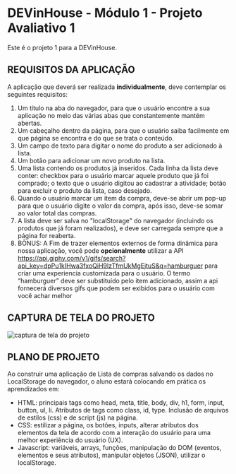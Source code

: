# DEVinHouse - Módulo 1 - Projeto Avaliativo 1 

Este é o projeto 1 para a DEVinHouse.

## REQUISITOS DA APLICAÇÃO

A aplicação que deverá ser realizada **individualmente**, deve contemplar os seguintes requisitos:

1. Um título na aba do navegador, para que o usuário encontre a sua aplicação no meio das várias abas que constantemente mantém abertas.
2. Um cabeçalho dentro da página, para que o usuário saiba facilmente em que página se encontra e do que se trata o conteúdo.
3. Um campo de texto para digitar o nome do produto a ser adicionado à lista.
4. Um botão para adicionar um novo produto na lista.
5. Uma lista contendo os produtos já inseridos. Cada linha da lista deve conter: checkbox para o usuário marcar aquele produto que já foi comprado; o texto que o usuário digitou ao cadastrar a atividade; botão para excluir o produto da lista, caso desejado.
6. Quando o usuário marcar um item da compra, deve-se abrir um pop-up para que o usuário digite o valor da compra, após isso, deve-se somar ao valor total das compras.
7. A lista deve ser salva no "localStorage" do navegador (incluindo os produtos que já foram realizados), e deve ser carregada sempre que a página for reaberta.
8. BÔNUS:  A Fim de trazer elementos externos de forma dinâmica para nossa aplicação, você pode **opcionalmente** utilizar a API https://api.giphy.com/v1/gifs/search?api_key=dpPu1kIHwa3fxoQiH9lzTfmUkMgEjtuS&q=hamburguer para criar uma experiencia customizada para o usuário. O termo “hamburguer” deve ser substituído pelo item  adicionado, assim a api fornecerá diversos gifs que podem ser exibidos para o usuário com você achar melhor

## CAPTURA DE TELA DO PROJETO

 ![captura de tela do projeto](https://github.com/JoaoCoelhoSoares/Projeto1/blob/master/img/print.png)

## PLANO DE PROJETO

Ao construir uma aplicação de Lista de compras salvando os dados no LocalStorage do navegador, o aluno estará colocando em prática os aprendizados em:
* HTML: principais tags como head, meta, title, body, div, h1, form, input, button, ul, li. Atributos de tags como class, id, type. Inclusão de arquivos de estilos (css) e de script (js) na página.
* CSS: estilizar a página, os botões, inputs, alterar atributos dos elementos da tela de acordo com a interação do usuário para uma melhor experiência do usuário (UX).
* Javascript: variáveis, arrays, funções, manipulação do DOM (eventos, elementos e seus atributos), manipular objetos (JSON), utilizar o localStorage.
